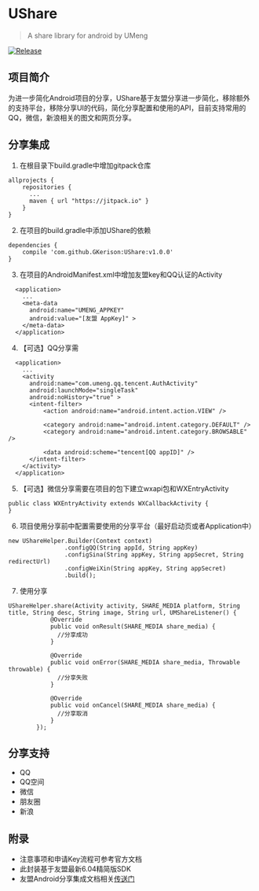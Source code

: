 # UShare
> A share library for android by UMeng

[![Release](https://jitpack.io/v/GKerison/UShare.svg?style=flat-square)](https://jitpack.io/#GKerison/UShare)
## 项目简介
为进一步简化Android项目的分享，UShare基于友盟分享进一步简化，移除额外的支持平台，移除分享UI的代码，简化分享配置和使用的API，目前支持常用的QQ，微信，新浪相关的图文和网页分享。

## 分享集成
1. 在根目录下build.gradle中增加gitpack仓库
```
allprojects {
    repositories {
      ...
      maven { url "https://jitpack.io" }
    }
}
```
2. 在项目的build.gradle中添加UShare的依赖
```
dependencies {
    compile 'com.github.GKerison:UShare:v1.0.0'
}
```

3. 在项目的AndroidManifest.xml中增加友盟key和QQ认证的Activity
```
  <application>
    ...
    <meta-data
      android:name="UMENG_APPKEY"
      android:value="[友盟 AppKey]" >
    </meta-data>
  </application>
```
4. 【可选】QQ分享需
  ```
    <application>
      ...
      <activity
        android:name="com.umeng.qq.tencent.AuthActivity"
        android:launchMode="singleTask"
        android:noHistory="true" >
        <intent-filter>
            <action android:name="android.intent.action.VIEW" />

            <category android:name="android.intent.category.DEFAULT" />
            <category android:name="android.intent.category.BROWSABLE" />

            <data android:scheme="tencent[QQ appID]" />
        </intent-filter>
      </activity>
    </application>
  ```
5. 【可选】微信分享需要在项目的包下建立wxapi包和WXEntryActivity
  ```
  public class WXEntryActivity extends WXCallbackActivity {
  }
  ```
6. 项目使用分享前中配置需要使用的分享平台（最好启动页或者Application中）
```
new UShareHelper.Builder(Context context)
                .configQQ(String appId, String appKey)
                .configSina(String appKey, String appSecret, String redirectUrl)
                .configWeiXin(String appKey, String appSecret)
                .build();
```

7. 使用分享
```
UShareHelper.share(Activity activity, SHARE_MEDIA platform, String title, String desc, String image, String url, UMShareListener() {
            @Override
            public void onResult(SHARE_MEDIA share_media) {
              //分享成功
            }

            @Override
            public void onError(SHARE_MEDIA share_media, Throwable throwable) {
              //分享失败
            }

            @Override
            public void onCancel(SHARE_MEDIA share_media) {
              //分享取消
            }
        });
```

## 分享支持
  - QQ
  - QQ空间
  - 微信
  - 朋友圈
  - 新浪

## 附录
- 注意事项和申请Key流程可参考官方文档
- 此封装基于友盟最新6.04精简版SDK
- 友盟Android分享集成文档相关[传送门](http://dev.umeng.com/social/android/quick-integration)
